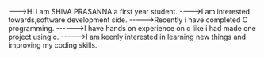 --->Hi i am SHIVA PRASANNA a first year student.
---->I am interested towards,software development side.
----->Recently i have completed C programming.
------>I have hands on experience on c like i had made one project using c.
----->I am keenly interested in learning new things and improving my coding skills.
